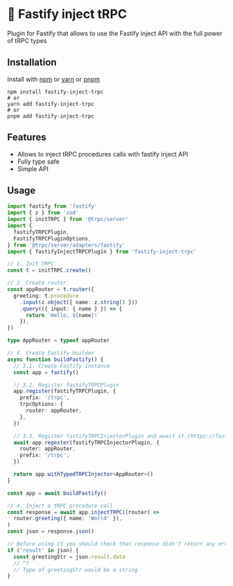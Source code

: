 # 💉 Fastify inject tRPC

Plugin for Fastify that allows to use the Fastify inject API with the full power of tRPC types

## Installation

Install with [npm](https://www.npmjs.com/) or [yarn](https://yarnpkg.com/) or [pnpm](https://pnpm.io)

```shell
npm install fastify-inject-trpc
# or
yarn add fastify-inject-trpc
# or
pnpm add fastify-inject-trpc
```

## Features

- Allows to inject tRPC procedures calls with fastify inject API
- Fully type safe
- Simple API

## Usage

```ts
import fastify from 'fastify'
import { z } from 'zod'
import { initTRPC } from '@trpc/server'
import {
  fastifyTRPCPlugin,
  FastifyTRPCPluginOptions,
} from '@trpc/server/adapters/fastify'
import { fastifyInjectTRPCPlugin } from 'fastify-inject-trpc'

// 1. Init TRPC
const t = initTRPC.create()

// 2. Create router
const appRouter = t.router({
  greeting: t.procedure
    .input(z.object({ name: z.string() }))
    .query(({ input: { name } }) => {
      return `Hello, ${name}!`
    }),
})

type AppRouter = typeof appRouter

// 3. Create Fastify builder
async function buildFastify() {
  // 3.1. Create Fastify instance
  const app = fastify()

  // 3.2. Register fastifyTRPCPlugin
  app.register(fastifyTRPCPlugin, {
    prefix: '/trpc',
    trpcOptions: {
      router: appRouter,
    },
  })

  // 3.3. Register fastifyTRPCInjectorPlugin and await it (https://fastify.dev/docs/latest/Reference/Plugins/#asyncawait)
  await app.regester(fastifyTRPCInjectorPlugin, {
    router: appRouter,
    prefix: '/trpc',
  })

  return app.withTypedTRPCInjector<AppRouter>()
}

const app = await buildFastify()

// 4. Inject a tRPC procedure call
const response = await app.injectTRPC((router) =>
  router.greeting({ name: 'World' }),
)
const json = response.json()

// Before using it you should check that response didn't return any error
if ('result' in json) {
  const greetingStr = json.result.data
  // ^?
  // Type of greetingStr would be a string
}
```
